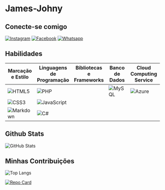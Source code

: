 # James-Johny

## Conecte-se comigo
[![Instagram](https://img.shields.io/badge/Instagram-0F082F?style=for-the-badge&logo=instagram&logoColor=green)](https://www.instagram.com/jamesjohny.sg/)
[![Facebook](https://img.shields.io/badge/Facebook-0F082F?style=for-the-badge&logo=facebook&logoColor=green)](https://www.facebook.com/JamesJohny.SG/)
[![Whatsapp](https://img.shields.io/badge/Whatsapp-0F082F?style=for-the-badge&logo=whatsapp&logoColor=green)](https://wa.me/+5562994498536)


## Habilidades
| Marcação e Estilo | Linguagens de Programação | Bíbliotecas e Frameworks | Banco de Dados | Cloud Computing Service | Sistema Operacional | Ferramentas |
|-------------------|---------------------------|--------------------------|----------------|-------------------------|---------------------|-------------|
| ![HTML5](https://img.shields.io/badge/HTML5-0F082F?style=for-the-badge&logo=html5&logoColor=green) | ![PHP](https://img.shields.io/badge/PHP-0F082F?style=for-the-badge&logo=php&logoColor=green) |  | ![MySQL](https://img.shields.io/badge/MySQL-0F082F?style=for-the-badge&logo=mysql&logoColor=green) | ![Azure](https://img.shields.io/badge/Azure-0F082F?style=for-the-badge&logo=microsoft%20azure&logoColor=0F0&labelColor=0F0&link=https%3A%2F%2Fimages.app.goo.gl%2FK7PN1jYJd57x4q7A8) | ![Windows](https://img.shields.io/badge/Windows-0F082F?style=for-the-badge&logo=windows&logoColor=0F0) | ![Git](https://img.shields.io/badge/GIT-0F082F?style=for-the-badge&logo=git&logoColor=green) |
| ![CSS3](https://img.shields.io/badge/CSS3-0F082F?style=for-the-badge&logo=css3&logoColor=green) | ![JavaScript](https://img.shields.io/badge/JavaScript-0F082F?style=for-the-badge&logo=javascript&logoColor=green) |  |  |  | ![Android](https://img.shields.io/badge/Android-0F082F?style=for-the-badge&logo=android&logoColor=green) | ![Vscode](https://img.shields.io/badge/Vscode-0F082F?style=for-the-badge&logo=visual-studio-code&logoColor=green) |
| ![Markdown](https://img.shields.io/badge/Markdown-0F082F?style=for-the-badge&logo=markdown&logoColor=green) | ![C#](https://img.shields.io/badge/C%23-0F082F?style=for-the-badge&logo=c-sharp&logoColor=green)  |  |  |  |  |  |








## Github Stats
![GitHub Stats](https://github-readme-stats.vercel.app/api?username=james-johny&theme=transparent&bg_color=0F082F&border_color=0F0&show_icons=true&icon_color=0F0&title_color=0F0&text_color=FFF)
## Minhas Contribuições
![Top Langs](https://github-readme-stats-git-masterrstaa-rickstaa.vercel.app/api/top-langs/?username=james-johny&bg_color=0F082F&border_color=0F0&title_color=0F0&text_color=FFF)

[![Repo Card](https://github-readme-stats.vercel.app/api/pin/?username=james-johny&repo=SEUREPOSITORIO&bg_color=0F082F&border_color=0F0&show_icons=true&icon_color=0F0&title_color=0F0&text_color=FFF)](https://github.com/james-johny/)
